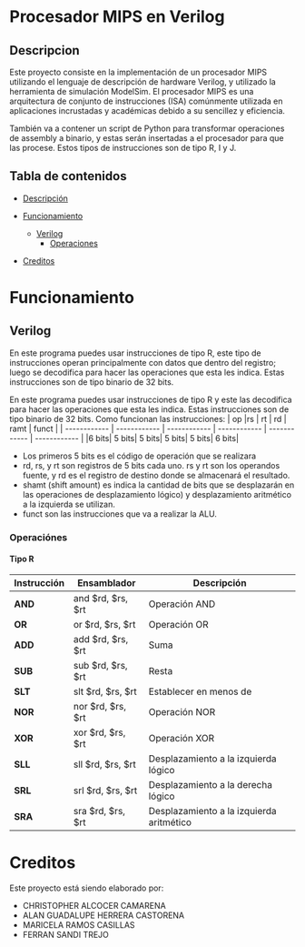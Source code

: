 # Procesador MIPS en Verilog
## Descripcion
Este proyecto consiste en la implementación de un procesador MIPS utilizando el lenguaje de descripción de hardware Verilog, y utilizado la herramienta de simulación ModelSim.
El procesador MIPS es una arquitectura de conjunto de instrucciones (ISA) comúnmente utilizada en aplicaciones incrustadas y académicas debido a su sencillez y eficiencia.

También va a contener un script de Python para transformar operaciones de assembly a binario, y estas serán insertadas a el procesador para que las procese. Estos tipos de instrucciones son de tipo R, I y J.

## Tabla de contenidos
- [Descripción](##Descripcion)
- [Funcionamiento](#Funcionamiento)
	- [Verilog](##Verilog)
		- [Operaciones](###Operaciónes)


- [Creditos](#Creditos)

# Funcionamiento

## Verilog
En este programa puedes usar instrucciones de tipo R, este tipo de instrucciones operan principalmente con datos que dentro del registro; luego se decodifica para hacer las operaciones que esta les indica. 
Estas instrucciones son de tipo binario de 32 bits.

En este programa puedes usar instrucciones de tipo R y este las decodifica para hacer las operaciones que esta les indica. Estas instrucciones son de tipo binario de 32 bits.
Como funcionan las instrucciones:
| op  |rs   |  rt | rd | ramt | funct  |
| ------------ | ------------ | ------------ | ------------ | ------------ | ------------ |
|6 bits| 5 bits| 5 bits| 5 bits| 5 bits| 6 bits|

- Los primeros 5 bits es el código de operación que se realizara
- rd, rs, y rt son registros de 5 bits cada uno. rs y rt son los operandos fuente, y rd es el registro de destino donde se almacenará el resultado.
- shamt (shift amount) es indica la cantidad de bits que se desplazarán en las operaciones de desplazamiento lógico) y desplazamiento aritmético a la izquierda se utilizan.
- funct son las instrucciones que va a realizar la ALU.

### Operaciónes
#### Tipo R

|  Instrucción | Ensamblador  | Descripción  |
| ------------ | ------------ | ------------ | 
|  **AND** | and $rd, $rs, $rt   | Operación AND  |
|  **OR** |  or $rd, $rs, $rt | Operación OR  |
| **ADD** | add $rd, $rs, $rt  | Suma  |
| **SUB** | sub $rd, $rs, $rt  | Resta  |
|  **SLT** |  slt $rd, $rs, $rt | Establecer en menos de  |
| **NOR**  | nor $rd, $rs, $rt  | Operación NOR  |
| **XOR**  |  xor $rd, $rs, $rt |  Operación XOR |
| **SLL**  | sll $rd, $rs, $rt  |  Desplazamiento a la izquierda lógico |
| **SRL**  | srl $rd, $rs, $rt  |  Desplazamiento a la derecha  lógico  |
|**SRA**| sra $rd, $rs, $rt |  Desplazamiento a la izquierda aritmético  |

# Creditos
Este proyecto está siendo elaborado por:
- CHRISTOPHER ALCOCER CAMARENA
- ALAN GUADALUPE HERRERA CASTORENA
- MARICELA RAMOS CASILLAS
- FERRAN SANDI TREJO
